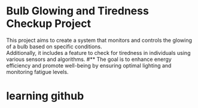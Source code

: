 # Bulb Glowing and Tiredness Checkup Project

This project aims to create a system that monitors and controls the glowing of a bulb based on specific conditions.
<br>
 Additionally, it includes a feature to check for tiredness in individuals using various sensors and algorithms.
 #** The goal is to enhance energy efficiency and promote well-being by ensuring optimal lighting and monitoring fatigue levels. 

 # learning github 
